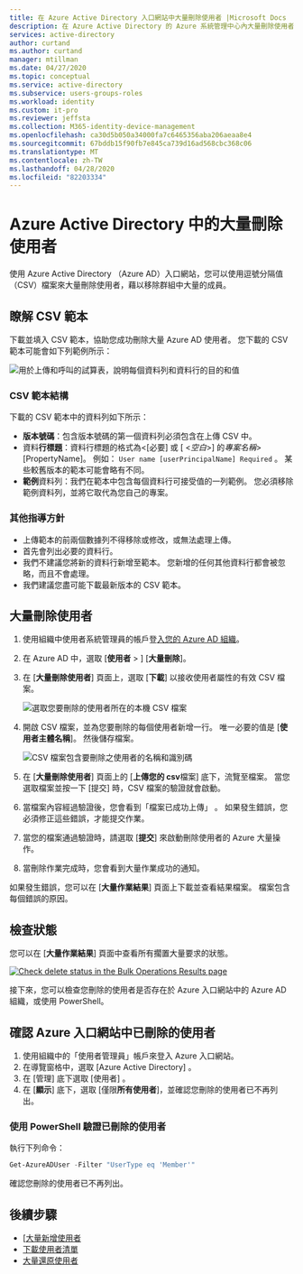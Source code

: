 ```yaml
---
title: 在 Azure Active Directory 入口網站中大量刪除使用者 |Microsoft Docs
description: 在 Azure Active Directory 的 Azure 系統管理中心內大量刪除使用者
services: active-directory
author: curtand
ms.author: curtand
manager: mtillman
ms.date: 04/27/2020
ms.topic: conceptual
ms.service: active-directory
ms.subservice: users-groups-roles
ms.workload: identity
ms.custom: it-pro
ms.reviewer: jeffsta
ms.collection: M365-identity-device-management
ms.openlocfilehash: ca30d5b050a34000fa7c6465356aba206aeaa8e4
ms.sourcegitcommit: 67bddb15f90fb7e845ca739d16ad568cbc368c06
ms.translationtype: MT
ms.contentlocale: zh-TW
ms.lasthandoff: 04/28/2020
ms.locfileid: "82203334"
---
```

# <a name="bulk-delete-users-in-azure-active-directory"></a>Azure Active Directory 中的大量刪除使用者

使用 Azure Active Directory （Azure AD）入口網站，您可以使用逗號分隔值（CSV）檔案來大量刪除使用者，藉以移除群組中大量的成員。

## <a name="understand-the-csv-template"></a>瞭解 CSV 範本

下載並填入 CSV 範本，協助您成功刪除大量 Azure AD 使用者。 您下載的 CSV 範本可能會如下列範例所示：

![用於上傳和呼叫的試算表，說明每個資料列和資料行的目的和值](./media/users-bulk-delete/understand-template.png)

### <a name="csv-template-structure"></a>CSV 範本結構

下載的 CSV 範本中的資料列如下所示：

- **版本號碼**：包含版本號碼的第一個資料列必須包含在上傳 CSV 中。
- 資料**行標題**：資料行標題的格式為&lt;[必要] 或 [ &lt;*空白*&gt;] 的*專案名稱*&gt; [PropertyName]。 例如： `User name [userPrincipalName] Required` 。 某些較舊版本的範本可能會略有不同。
- **範例**資料列：我們在範本中包含每個資料行可接受值的一列範例。 您必須移除範例資料列，並將它取代為您自己的專案。

### <a name="additional-guidance"></a>其他指導方針

- 上傳範本的前兩個數據列不得移除或修改，或無法處理上傳。
- 首先會列出必要的資料行。
- 我們不建議您將新的資料行新增至範本。 您新增的任何其他資料行都會被忽略，而且不會處理。
- 我們建議您盡可能下載最新版本的 CSV 範本。

## <a name="to-bulk-delete-users"></a>大量刪除使用者

1. 使用組織中使用者系統管理員的帳戶登[入您的 Azure AD 組織](https://aad.portal.azure.com)。
1. 在 Azure AD 中，選取 [**使用者** > ] [**大量刪除**]。
1. 在 [**大量刪除使用者**] 頁面上，選取 [**下載**] 以接收使用者屬性的有效 CSV 檔案。

   ![選取您要刪除的使用者所在的本機 CSV 檔案](./media/users-bulk-delete/bulk-delete.png)

1. 開啟 CSV 檔案，並為您要刪除的每個使用者新增一行。 唯一必要的值是 [**使用者主體名稱**]。 然後儲存檔案。

   ![CSV 檔案包含要刪除之使用者的名稱和識別碼](./media/users-bulk-delete/delete-csv-file.png)

1. 在 [**大量刪除使用者**] 頁面上的 [**上傳您的 csv**檔案] 底下，流覽至檔案。 當您選取檔案並按一下 [提交] 時，CSV 檔案的驗證就會啟動。
1. 當檔案內容經過驗證後，您會看到「檔案已成功上傳」  。 如果發生錯誤，您必須修正這些錯誤，才能提交作業。
1. 當您的檔案通過驗證時，請選取 [**提交**] 來啟動刪除使用者的 Azure 大量操作。
1. 當刪除作業完成時，您會看到大量作業成功的通知。

如果發生錯誤，您可以在 [**大量作業結果**] 頁面上下載並查看結果檔案。 檔案包含每個錯誤的原因。

## <a name="check-status"></a>檢查狀態

您可以在 [**大量作業結果**] 頁面中查看所有擱置大量要求的狀態。

   [![](media/users-bulk-delete/bulk-center.png "Check delete status in the Bulk Operations Results page")](media/users-bulk-delete/bulk-center.png#lightbox)

接下來，您可以檢查您刪除的使用者是否存在於 Azure 入口網站中的 Azure AD 組織，或使用 PowerShell。

## <a name="verify-deleted-users-in-the-azure-portal"></a>確認 Azure 入口網站中已刪除的使用者

1. 使用組織中的「使用者管理員」帳戶來登入 Azure 入口網站。
1. 在導覽窗格中，選取 [Azure Active Directory]  。
1. 在 [管理]  底下選取 [使用者]  。
1. 在 [**顯示**] 底下，選取 [僅限**所有使用者**]，並確認您刪除的使用者已不再列出。

### <a name="verify-deleted-users-with-powershell"></a>使用 PowerShell 驗證已刪除的使用者

執行下列命令：

``` PowerShell
Get-AzureADUser -Filter "UserType eq 'Member'"
```

確認您刪除的使用者已不再列出。

## <a name="next-steps"></a>後續步驟

- [[大量新增使用者](users-bulk-add.md)
- [下載使用者清單](users-bulk-download.md)
- [大量還原使用者](users-bulk-restore.md)
